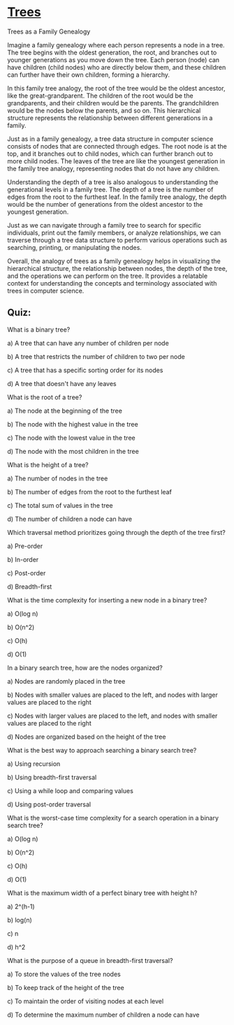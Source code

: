 # [Trees](https://codefellows.github.io/common_curriculum/data_structures_and_algorithms/Code_401/class-15/resources/Trees.html)


 Trees as a Family Genealogy

Imagine a family genealogy where each person represents a node in a tree. The tree begins with the oldest generation, the root, and branches out to younger generations as you move down the tree. Each person (node) can have children (child nodes) who are directly below them, and these children can further have their own children, forming a hierarchy.

In this family tree analogy, the root of the tree would be the oldest ancestor, like the great-grandparent. The children of the root would be the grandparents, and their children would be the parents. The grandchildren would be the nodes below the parents, and so on. This hierarchical structure represents the relationship between different generations in a family.

Just as in a family genealogy, a tree data structure in computer science consists of nodes that are connected through edges. The root node is at the top, and it branches out to child nodes, which can further branch out to more child nodes. The leaves of the tree are like the youngest generation in the family tree analogy, representing nodes that do not have any children.

Understanding the depth of a tree is also analogous to understanding the generational levels in a family tree. The depth of a tree is the number of edges from the root to the furthest leaf. In the family tree analogy, the depth would be the number of generations from the oldest ancestor to the youngest generation.

Just as we can navigate through a family tree to search for specific individuals, print out the family members, or analyze relationships, we can traverse through a tree data structure to perform various operations such as searching, printing, or manipulating the nodes.

Overall, the analogy of trees as a family genealogy helps in visualizing the hierarchical structure, the relationship between nodes, the depth of the tree, and the operations we can perform on the tree. It provides a relatable context for understanding the concepts and terminology associated with trees in computer science.

## **Quiz**:

What is a binary tree?

a) A tree that can have any number of children per node

b) A tree that restricts the number of children to two per node

c) A tree that has a specific sorting order for its nodes

d) A tree that doesn't have any leaves

What is the root of a tree?

a) The node at the beginning of the tree

b) The node with the highest value in the tree

c) The node with the lowest value in the tree

d) The node with the most children in the tree



What is the height of a tree?

a) The number of nodes in the tree

b) The number of edges from the root to the furthest leaf

c) The total sum of values in the tree

d) The number of children a node can have

Which traversal method prioritizes going through the depth of the tree first?

a) Pre-order

b) In-order

c) Post-order

d) Breadth-first

What is the time complexity for inserting a new node in a binary tree?

a) O(log n)

b) O(n^2)

c) O(h)

d) O(1)

In a binary search tree, how are the nodes organized?

a) Nodes are randomly placed in the tree

b) Nodes with smaller values are placed to the left, and nodes with larger values are placed to the right

c) Nodes with larger values are placed to the left, and nodes with smaller values are placed to the right

d) Nodes are organized based on the height of the tree


What is the best way to approach searching a binary search tree?

a) Using recursion

b) Using breadth-first traversal

c) Using a while loop and comparing values

d) Using post-order traversal


What is the worst-case time complexity for a search operation in a binary search tree?

a) O(log n)

b) O(n^2)

c) O(h)

d) O(1)


What is the maximum width of a perfect binary tree with height h?

a) 2^(h-1)

b) log(n)

c) n

d) h^2


What is the purpose of a queue in breadth-first traversal?

a) To store the values of the tree nodes

b) To keep track of the height of the tree

c) To maintain the order of visiting nodes at each level

d) To determine the maximum number of children a node can have